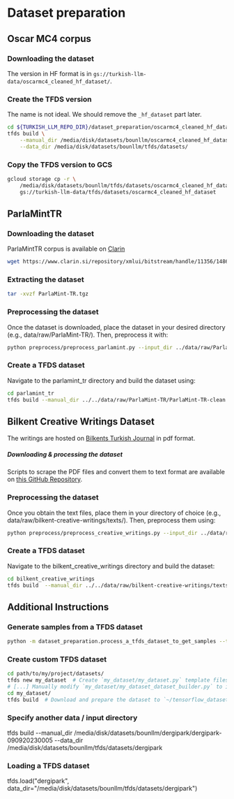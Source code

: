 # Dataset preparation

## Oscar MC4 corpus

### Downloading the dataset

The version in HF format is in `gs://turkish-llm-data/oscarmc4_cleaned_hf_dataset/`.


### Create the TFDS version

The name is not ideal. We should remove the `_hf_dataset` part later.

```bash
cd ${TURKISH_LLM_REPO_DIR}/dataset_preparation/oscarmc4_cleaned_hf_dataset
tfds build \
    --manual_dir /media/disk/datasets/bounllm/oscarmc4_cleaned_hf_dataset \
    --data_dir /media/disk/datasets/bounllm/tfds/datasets/
```

### Copy the TFDS version to GCS

```bash
gcloud storage cp -r \
    /media/disk/datasets/bounllm/tfds/datasets/oscarmc4_cleaned_hf_dataset \
    gs://turkish-llm-data/tfds/datasets/oscarmc4_cleaned_hf_dataset
```

## ParlaMintTR

### Downloading the dataset
ParlaMintTR corpus is available on [Clarin](https://www.clarin.si/repository/xmlui/handle/11356/1486) 
```bash
wget https://www.clarin.si/repository/xmlui/bitstream/handle/11356/1486/ParlaMint-TR.tgz?sequence=25&isAllowed=y -O ParlaMint-TR.tgz
```

### Extracting the dataset
```bash
tar -xvzf ParlaMint-TR.tgz
```

### Preprocessing the dataset
Once the dataset is downloaded, place the dataset in your desired directory (e.g., data/raw/ParlaMint-TR/). Then, preprocess it with:
```bash
python preprocess/preprocess_parlamint.py --input_dir ../data/raw/ParlaMint-TR/ParlaMint-TR.txt --output_dir ../data/raw/ParlaMint-TR/ParlaMint-TR-clean --train_ratio 0.998
```

### Create a TFDS dataset
Navigate to the parlamint_tr directory and build the dataset using:
```bash
cd parlamint_tr
tfds build --manual_dir ../../data/raw/ParlaMint-TR/ParlaMint-TR-clean --data_dir ../../data/tfds/parlamint_tr
```

## Bilkent Creative Writings Dataset
The writings are hosted on [Bilkents Turkish Journal](https://stars.bilkent.edu.tr/turkce/) in pdf format.  
##### Downloading & processing the dataset
Scripts to scrape the PDF files and convert them to text format are available on [this GitHub Repository](https://github.com/selimfirat/bilkent-turkish-writings-dataset.git).

### Preprocessing the dataset
Once you obtain the text files, place them in your directory of choice (e.g., data/raw/bilkent-creative-writings/texts/). Then, preprocess them using:

```bash
python preprocess/preprocess_creative_writings.py --input_dir ../data/raw/bilkent-creative-writings/texts --output_dir ../data/raw/bilkent-creative-writings/texts_clean --train_ratio 0.98
```

### Create a TFDS dataset
Navigate to the bilkent_creative_writings directory and build the dataset:
```bash
cd bilkent_creative_writings
tfds build  --manual_dir ../../data/raw/bilkent-creative-writings/texts_clean/ --data_dir ../../data/tfds/bilkent_creative_writings
```

## Additional Instructions


### Generate samples from a TFDS dataset

```bash
python -m dataset_preparation.process_a_tfds_dataset_to_get_samples --task_name deneme --dataset_name oscarmc4_cleaned_hf_dataset_subset_combined_tfds:1.0.0 --dataset_gcs_url gs://turkish-llm-data/ --output_filepath /media/disk/datasets/bounllm/sonrasil_oscarmc4_cleaned_hf_dataset_subset_combined_tfds.tar.gz     
```

### Create custom TFDS dataset

```bash
cd path/to/my/project/datasets/
tfds new my_dataset  # Create `my_dataset/my_dataset.py` template files
# [...] Manually modify `my_dataset/my_dataset_dataset_builder.py` to implement your dataset.
cd my_dataset/
tfds build  # Download and prepare the dataset to `~/tensorflow_datasets/`
```

### Specify another data / input directory
tfds build --manual_dir /media/disk/datasets/bounllm/dergipark/dergipark-090920230005 --data_dir /media/disk/datasets/bounllm/tfds/datasets/dergipark

### Loading a TFDS dataset
tfds.load("dergipark", data_dir="/media/disk/datasets/bounllm/tfds/datasets/dergipark")
